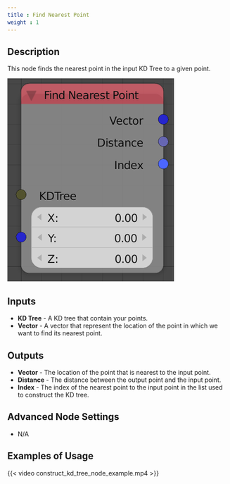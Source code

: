```yaml
---
title : Find Nearest Point
weight : 1
---
```


## Description

This node finds the nearest point in the input KD Tree to a given point.

![image](find_nearest_point_node.png)

## Inputs

  - **KD Tree** - A KD tree that contain your points.
  - **Vector** - A vector that represent the location of the point in
    which we want to find its nearest point.

## Outputs

  - **Vector** - The location of the point that is nearest to the input
    point.
  - **Distance** - The distance between the output point and the input
    point.
  - **Index** - The index of the nearest point to the input point in the
    list used to construct the KD tree.

## Advanced Node Settings

  - N/A

## Examples of Usage

{{< video construct_kd_tree_node_example.mp4 >}}
